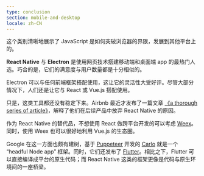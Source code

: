 ```yaml
---
type: conclusion
section: mobile-and-desktop
locale: zh-CN
---
```

这个类别清晰地展示了 JavaScript 是如何突破浏览器的界限，发展到其他平台上的。

**React Native** 与 **Electron** 是使用网页技术搭建移动端和桌面端 app 的最热门人选。巧合的是，它们的满意度与用户数量都是十分相似的。

Electron 可以与任何前端框架搭配使用，这让它的灵活性大受好评。尽管大部分情况下，人们还是让它与 React 或 Vue.js 搭配使用。

只是，这类工具都还没有稳定下来。Airbnb 最近才发布了一篇文章 [《a thorough series of article》](https://medium.com/airbnb-engineering/react-native-at-airbnb-f95aa460be1c)，解释了他们在后续产品中放弃 React Native 的原因。

作为 React Native 的替代品，不想使用 React 做跨平台开发的可以考虑 [Weex](https://weex.apache.org/)。同时，使用 Weex 也可以很好地利用 Vue.js 的生态圈。

Google 在这一方面也颇有建树，基于 [Puppeteer](https://github.com/GoogleChromeLabs/carlo) 开发的 [Carlo](https://github.com/GoogleChromeLabs/carlo) 就是一个 “headful Node app” 框架。同时，它们还发布了 [Flutter](https://flutter.io/)。相比之下，Flutter 可以直接编译成平台的原生代码；而 React Native 这类的框架更像是代码与原生环境间的一座桥梁。
